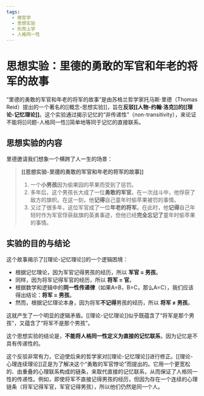 ```yaml
---
tags:
  - 做哲学
  - 思想实验
  - 形而上学
  - 人格同一性
---
```


# 思想实验：里德的勇敢的军官和年老的将军的故事

“里德的勇敢的军官和年老的将军的故事”是由苏格兰哲学家托马斯·里德（Thomas Reid）提出的一个著名的[[概念-思想实验]]，旨在**反驳[[人物-约翰·洛克]]的[[理论-记忆理论]]**。这个实验通过揭示记忆的“非传递性”（non-transitivity），来论证不能将[[问题-人格同一性]]简单地等同于记忆的直接联系。

## 思想实验的内容

里德邀请我们想象一个横跨了人一生的场景：

> **[[思想实验-里德的勇敢的军官和年老的将军的故事]]**
>
> 1.  一个**小男孩**因为偷果园的苹果而受到了惩罚。
> 2.  多年后，这个男孩长大成了一位**勇敢的军官**。在一次战斗中，他俘获了敌方的旗帜。在这一刻，他**记得**自己童年时偷苹果被罚的事情。
> 3.  又过了很多年，这位军官成了一位**年老的将军**。在此时，他**记得**自己年轻时作为军官俘获敌旗的英勇事迹，但他已经**完全忘记了**童年时偷苹果的事情。

## 实验的目的与结论

这个故事揭示了[[理论-记忆理论]]的一个逻辑困境：

*   根据记忆理论，因为军官记得男孩的经历，所以 **军官 = 男孩**。
*   同样，因为将军记得军官的经历，所以 **将军 = 官**。
*   根据数学和逻辑中的**同一性传递律**（如果A=B，B=C，那么A=C），我们应该得出结论：**将军 = 男孩**。
*   然而，根据记忆理论本身，因为将军**不记得**男孩的经历，所以 **将军 ≠ 男孩**。

这就产生了一个明显的逻辑矛盾。[[理论-记忆理论]]似乎既蕴含了“将军是那个男孩”，又蕴含了“将军不是那个男孩”。

这个思想实验的结论是，**不能将人格同一性定义为直接的记忆联系**，因为记忆是不具有传递性的。

这个反驳非常有力，它迫使后来的哲学家对[[理论-记忆理论]]进行修正。[[理论-心理连续理论]]正是为了解决这个“勇敢的军官悖论”而提出的。它用一个更宽松的、由重叠的心理联系构成的链条，来取代直接的记忆联系，从而保证了人格同一性的传递性。例如，即使将军不直接记得男孩的经历，但因为存在一个连续的心理链条（将军记得军官，军官记得男孩），所以他们仍然是同一个人。
